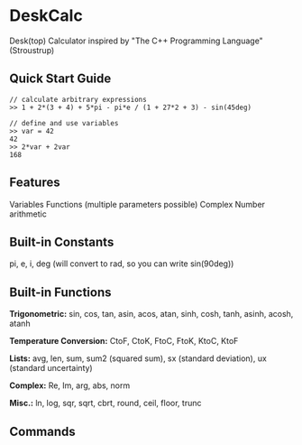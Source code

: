 # DeskCalc
Desk(top) Calculator inspired by "The C++ Programming Language" (Stroustrup)

## Quick Start Guide
```
// calculate arbitrary expressions
>> 1 + 2*(3 + 4) + 5*pi - pi*e / (1 + 27*2 + 3) - sin(45deg)

// define and use variables
>> var = 42
42
>> 2*var + 2var
168
```

## Features
Variables
Functions (multiple parameters possible)
Complex Number arithmetic

## Built-in Constants
pi, e, i, deg (will convert to rad, so you can write sin(90deg))

## Built-in Functions

__Trigonometric:__ sin, cos, tan, asin, acos, atan, sinh, cosh, tanh, asinh, acosh, atanh

__Temperature Conversion:__ CtoF, CtoK, FtoC, FtoK, KtoC, KtoF

__Lists:__ avg, len, sum, sum2 (squared sum), sx (standard deviation), ux (standard uncertainty)

__Complex:__ Re, Im, arg, abs, norm

__Misc.:__ ln, log, sqr, sqrt, cbrt, round, ceil, floor, trunc

## Commands
